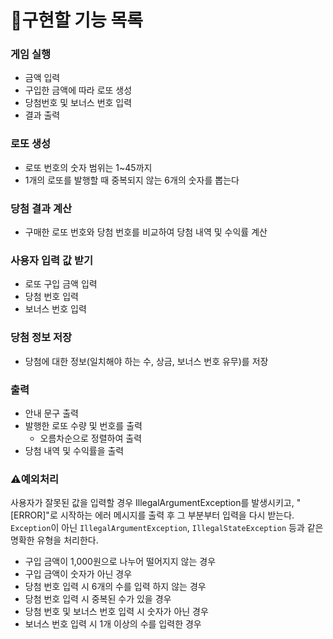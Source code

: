 # 📜구현할 기능 목록

### 게임 실행
* 금액 입력
* 구입한 금액에 따라 로또 생성
* 당첨번호 및 보너스 번호 입력
* 결과 출력


### 로또 생성
* 로또 번호의 숫자 범위는 1~45까지
* 1개의 로또를 발행할 때 중복되지 않는 6개의 숫자를 뽑는다


### 당첨 결과 계산
* 구매한 로또 번호와 당첨 번호를 비교하여 당첨 내역 및 수익률 계산


### 사용자 입력 값 받기
* 로또 구입 금액 입력
* 당첨 번호 입력
* 보너스 번호 입력


### 당첨 정보 저장
* 당첨에 대한 정보(일치해야 하는 수, 상금, 보너스 번호 유무)를 저장


### 출력
* 안내 문구 출력
* 발행한 로또 수량 및 번호를 출력
  * 오름차순으로 정렬하여 출력
* 당첨 내역 및 수익률을 출력


### ⚠️예외처리
사용자가 잘못된 값을 입력할 경우 IllegalArgumentException를 발생시키고, "[ERROR]"로 시작하는 에러 메시지를 출력 후 그 부분부터 입력을 다시 받는다.
`Exception`이 아닌 `IllegalArgumentException`, `IllegalStateException` 등과 같은 명확한 유형을 처리한다.

* 구입 금액이 1,000원으로 나누어 떨어지지 않는 경우
* 구입 금액이 숫자가 아닌 경우
* 당첨 번호 입력 시 6개의 수를 입력 하지 않는 경우
* 당첨 번호 입력 시 중복된 수가 있을 경우
* 당첨 번호 및 보너스 번호 입력 시 숫자가 아닌 경우
* 보너스 번호 입력 시 1개 이상의 수를 입력한 경우
